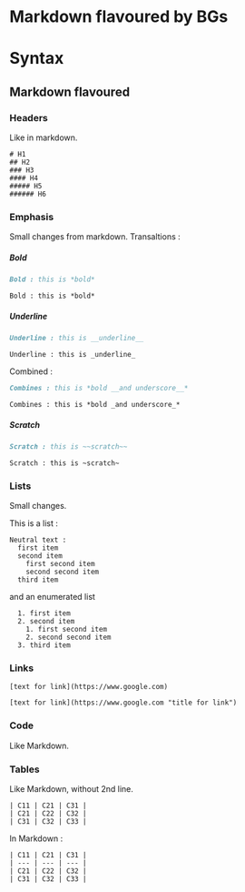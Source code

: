 # Markdown flavoured by BGs
# Syntax

## Markdown flavoured

### Headers

Like in markdown.

```raw
# H1
## H2
### H3
#### H4
##### H5
###### H6
```

### Emphasis

Small changes from markdown.
Transaltions :

##### Bold
```markdown
Bold : this is *bold*
```
```raw
Bold : this is *bold*
```

##### Underline

```markdown
Underline : this is __underline__
```
```raw
Underline : this is _underline_
```

Combined :

```markdown
Combines : this is *bold __and underscore__*
```
```raw
Combines : this is *bold _and underscore_*
```

##### Scratch
```markdown
Scratch : this is ~~scratch~~
```
```raw
Scratch : this is ~scratch~
```

### Lists

Small changes.

This is a list :

```raw
Neutral text :
  first item
  second item
    first second item
    second second item
  third item
```

and an enumerated list
```raw
  1. first item
  2. second item
    1. first second item
    2. second second item
  3. third item
```

### Links

```raw
[text for link](https://www.google.com)

[text for link](https://www.google.com "title for link")
```

### Code

Like Markdown.

### Tables

Like Markdown, without 2nd line.

```raw
| C11 | C21 | C31 |
| C21 | C22 | C32 |
| C31 | C32 | C33 |
```

In Markdown :
```raw
| C11 | C21 | C31 |
| --- | --- | --- |
| C21 | C22 | C32 |
| C31 | C32 | C33 |
```
